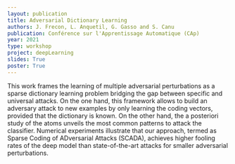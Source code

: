 ```yaml
---
layout: publication
title: Adversarial Dictionary Learning
authors: J. Frecon, L. Anquetil, G. Gasso and S. Canu
publication: Conférence sur l'Apprentissage Automatique (CAp)
year: 2021
type: workshop
project: deepLearning
slides: True
poster: True
---
```


This work frames the learning of multiple adversarial perturbations as a sparse dictionary learning problem bridging  the gap between specific and universal attacks. On the one hand, this framework allows to build an adversary attack to new examples by only learning the coding vectors, provided that the dictionary is known. On the other hand, the a posteriori study of the atoms unveils the most common patterns to attack the classifier. Numerical experiments illustrate that our approach, termed as Sparse Coding of ADversarial Attacks (SCADA), achieves higher fooling rates of the deep model than state-of-the-art attacks for smaller adversarial perturbations.
